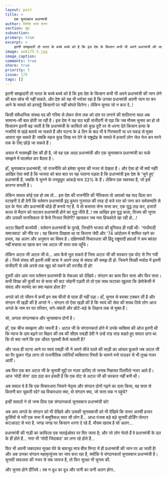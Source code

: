 ```yaml
---
layout: post
title: >
    एक चुनावबाज प्रधानमंत्री
author: जितेश् कांत शरण
section: मुद्दा
subsection:
primary: true
excerpt: >
    इतनी समझदारी तो भारत के बच्चे बच्चे को है कि इस देश के किसान कभी भी अपने प्रधानमंत्री की जान लेने की बात सोच भी नहीं सकते. और देश को यह भी भरोसा रहा है कि उनका प्रधानमंत्री अपनी जान पर बन आने के मामले को हरसट्ठे किसानों पर नहीं थोपते फिरेगा। 
image: ank175-5.jpg
image_caption: 
comments: true
share: true
priority: 5
issue: 175
tags: []
---
```


इतनी समझदारी तो भारत के बच्चे बच्चे को है कि इस देश के किसान कभी भी अपने प्रधानमंत्री की जान लेने की बात सोच भी नहीं सकते.
और देश को यह भी भरोसा रहा है कि उनका प्रधानमंत्री अपनी जान पर बन आने के मामले को हरसट्ठे किसानों पर नहीं थोपते फिरेगा। लेकिन चुनाव जो न करा दे..! 

किसी संवैधानिक संस्था पद की गरिमा से लेकर सेना तक को दांव पर लगाने की शातिराना चाल अब सामान्य-सी बात होती जा रही है।  इस देश ने यह पाठ बड़ी संजीदगी से पढ़ा कि जब मौसम चुनाव का हो तो फिसलन इतनी बढ़ जाती है कि प्रधानमंत्री के काफिले को कुछ दूरी पर से धरना देते किसान हत्या के नजरिये से खड़े बताये जा सकते हैं और घटना के 4 दिन के बाद भी वे गिरफ्तारी या धर पकड़ से मुक्त आवारा घूम सकते हैं! जबकि महज कुछ लिख भर देने से राष्ट्रद्रोह के मामले में हजारों लोग जेल भेज कर मरने तक के लिए छोड़े जा सकते हैं। 

असल में नासमझी देश की ही है, जो वह एक अदद प्रधानमंत्री और एक चुनावबाज प्रधानमंत्री का फर्क समझने में घालमेल कर बैठता है। 

हाँ, चुनावबाज प्रधानमंत्री, जो राजनीति को हमेशा चुनाव की नजर से देखता है। और ऐसा हो भी क्यों नहीं! आखिर ऐसा क्यों है कि भाजपा को बात बात पर यह जताना पड़ता है कि प्रधानमंत्री इस देश के 'चुने हुए' प्रधानमंत्री हैं, जबकि ये चुनने के पनछुछुर आंकड़े मात्र 33% के हैं। लेकिन एक व्यवस्था है, जो इसे कारगर बनाती है। 

लेकिन सवाल कोई एक हो तब तो... इस देश की राजनीति की नैतिकता तो आपको यह याद दिला कर पटखनी दे ही देगी कि वर्तमान प्रधानमंत्री इंद्र कुमार गुजराल की तरह दो बजे रात को जगा कर सर्वसम्मति से दल के नेता और प्रधानमंत्री थोड़े हीं बनाये गए हैं.
ये तो बजाप्ता सेना सजा कर, एक युद्ध लड़ कर, हजारों कत्ल से मैदान को पाटकर प्रधानमंत्री होने का युद्ध जीते हैं..! तब आखिर इस युद्ध कला, विजय की जुगत और उसकी मानसिकता से कैसे निजात मिलेगी? खासकर जब नाव हिचकोले खा रही हो...!

अटल बिहारी बाजपेयी : वर्तमान प्रधानमंत्री के पुरखे, जिन्होंने भाजपा की बुनियाद ही रखी थी- 'गांधीवादी समाजवाद' की नींव पर। वह कितना दिखावा था या कितना जेपी और '74 आंदोलन में शामिल रहने का प्रभाव, यह अलग और अनुमान का विषय है। दक्षिणपंथी विचारधारा की हिंदू राष्ट्रवादी हवाओं ने कम बवंडर नहीं मचाया था खास कर जब अटल जी सत्ता तक पहुँचे।

लेकिन अटल जी अटल जी थे... 
आप कैसे भूल सकते हैं जिस अटल जी की सरकार एक वोट से गिर गयी हो‌। जिसे संसद की इतनी लंबी यात्रा ने अपने तरह से संवाद की समझ दी हो. जिसने विपक्षी मर्यादा में इतनी संजीदगी से लंबे अरसे तक खुद को पकने की तरजीह दी हो!

दूसरी ओर आप जरा वर्तमान प्रधानमंत्री के मेकअप को देखिये। संगठन का काम फिर सत्ता और फिर सत्ता। कभी विपक्ष की कुर्सी पर से सत्ता की बाट जोहनी पड़ती तो तो एक साथ फटाका खुलता कि डेमोक्रेसी में संवाद और मतभेद का क्या महत्व होता है? 

अगले को तो जीवन में कभी इन सब चीजों से पाला ही नहीं पड़ा। हाँ, चुनाव से बराबर टक्कर ली है और संगठन भी खड़ी की है अगले ने। संगठन तो ऐसा खड़ी की है कि स्वयं की सेवा की शपथ लिये लोग आज अगले के नाम पर घर परिवार, सगे-संबंधी और छोटे-बड़े के लिहाज तक से मुक्त हैं। 

सो, अगला संगठनबाज और चुनावबाज दोनों है। 

हाँ, एक चीज समझना और जरूरी है। अटल जी के संगठनकर्ता होने में उनके व्यक्तिव की ओज इतनी थी कि प्याज के दाम बढ़ने पर बिहार की तब की सीएम राबड़ी देवी ने उन्हें रांड भांड कहते हुए सवाल दागा था कि वो क्या जानें कि एक औरत गृहस्थी कैसे चलाती है?

और जल्द ही पटना आने पर स्वयं राबड़ी जी नें अपने सीधे पल्ले की साड़ी का आंचल छुआते जब अटल जी का पैर छूकर गोड़ लागा तो राजनीतिक त्योरियाँ व्यक्तिगत रिश्तों के सामने स्नो पाउडर से भी तुच्छ नज़र आयीं।

अब फिर एक बार अटल जी के चुनावी मुद्दों पर नज़र डालिए तो जनाब निहायत पिलपिले नज़र आते हैं। 
आज 'मोदी सेना' ठठा ठठा कर हंसती है कि एक वोट से अटल जी की सरकार नहीं बनी थी। 

अब सवाल ये है कि एक विचारधारा जिसने नेतृत्व और संगठन दोनों गढ़ने का दावा किया, वह सत्ता से कितनी बार चूकती रहे? वह विचारधारा क्या, वो संगठन क्या, जो सत्ता तक न पहुंचे? 

इन्हीं सवालों ने तो जन्म दिया एक संगठनकर्ता चुनावबाज प्रधानमंत्री को!

अब आप अगले के संगठन को भी देखिये और उसकी चुनावबाजी को भी  देखिये कि सत्तर अस्सी हजार कुर्सियों से भरी एक सभा में बामुश्किल् सात सौ लोग हैं... आधा पंजाब बड़े बड़े चुनावी होर्डिंग पोस्टर कटआउट से भरा है. जगह जगह पर किसान धरना दे रहे हैं.
मौसम खराब है सो अलग...

प्रधानमंत्री की गाड़ी का काफिला एक फ्लाईओवर पर घिर जाता है; और जो लोग घेरते हैं वे प्रधानमंत्री के दल के हीं होते हैं... नारा भी 'मोदी जिंदाबाद' का लगा रहे होते हैं... 

फिर भी अपनी जबरदस्त सुरक्षा घेरे के बावजूद मात्र बीस मिनट में ही प्रधानमंत्री की जान पर आ जाती है! और अब उनका संगठन महामृत्युंजय का जाप करा रहा है, क्योंकि ये संगठनकर्ता चुनावबाज प्रधानमंत्री है। चुनावी सफलता की नजर से सब जायज है, तो फिर सुरक्षा भी चुनाव की.

और चुनाव होने दीजिये। तब न दूध का दूध और पानी का पानी अलग होगा..